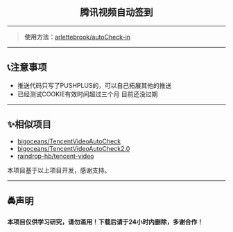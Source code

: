 <p align="center">
  <h2 align="center"><storng>腾讯视频自动签到</storng></h2>
</p>


---



> **使用方法：**[arlettebrook/autoCheck-in](https://github.com/arlettebrook/autoCheck-in)



---



## 📞注意事项

- 推送代码只写了PUSHPLUS的，可以自己拓展其他的推送
- 已经测试COOKIE有效时间超过三个月 目前还没过期

---



## ✨相似项目

- [bigoceans/TencentVideoAutoCheck](https://github.com/bigoceans/TencentVideoAutoCheck)
- [bigoceans/TencentVideoAutoCheck2.0](https://github.com/bigoceans/TencentVideoAutoCheck2.0)
- [raindrop-hb/tencent-video](https://github.com/raindrop-hb/tencent-video)

本项目基于以上项目开发，感谢支持。

---



## 🚔声明

**本项目仅供学习研究，请勿滥用！下载后请于24小时内删除，多谢合作！**


